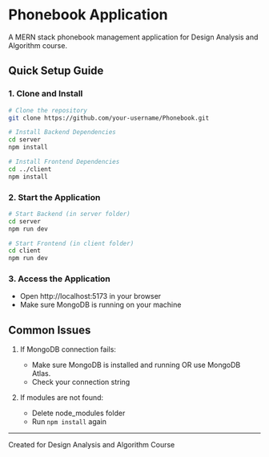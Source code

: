 # Phonebook Application

A MERN stack phonebook management application for Design Analysis and Algorithm course.

## Quick Setup Guide

### 1. Clone and Install

```bash
# Clone the repository
git clone https://github.com/your-username/Phonebook.git

# Install Backend Dependencies
cd server
npm install

# Install Frontend Dependencies
cd ../client
npm install
```

### 2. Start the Application

```bash
# Start Backend (in server folder)
cd server
npm run dev

# Start Frontend (in client folder)
cd client
npm run dev
```

### 3. Access the Application

- Open http://localhost:5173 in your browser
- Make sure MongoDB is running on your machine


## Common Issues

1. If MongoDB connection fails:

   - Make sure MongoDB is installed and running OR use MongoDB Atlas.
   - Check your connection string

2. If modules are not found:
   - Delete node_modules folder
   - Run `npm install` again

---

Created for Design Analysis and Algorithm Course
